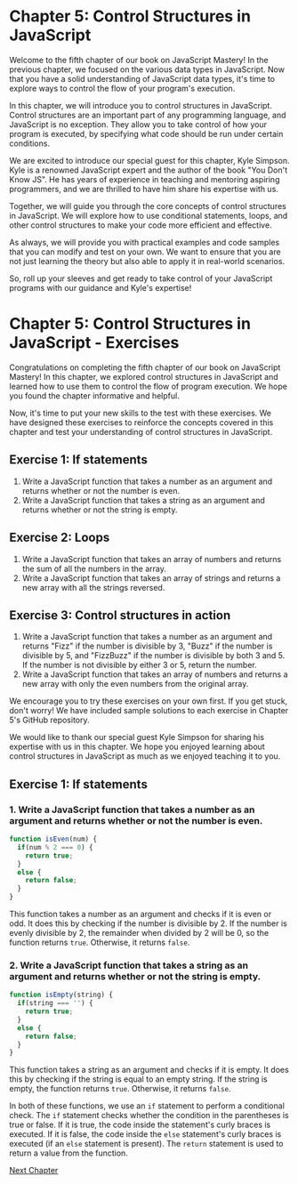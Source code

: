 # Chapter 5: Control Structures in JavaScript

Welcome to the fifth chapter of our book on JavaScript Mastery! In the previous chapter, we focused on the various data types in JavaScript. Now that you have a solid understanding of JavaScript data types, it's time to explore ways to control the flow of your program's execution.

In this chapter, we will introduce you to control structures in JavaScript. Control structures are an important part of any programming language, and JavaScript is no exception. They allow you to take control of how your program is executed, by specifying what code should be run under certain conditions.

We are excited to introduce our special guest for this chapter, Kyle Simpson. Kyle is a renowned JavaScript expert and the author of the book "You Don't Know JS". He has years of experience in teaching and mentoring aspiring programmers, and we are thrilled to have him share his expertise with us.

Together, we will guide you through the core concepts of control structures in JavaScript. We will explore how to use conditional statements, loops, and other control structures to make your code more efficient and effective. 

As always, we will provide you with practical examples and code samples that you can modify and test on your own. We want to ensure that you are not just learning the theory but also able to apply it in real-world scenarios.

So, roll up your sleeves and get ready to take control of your JavaScript programs with our guidance and Kyle's expertise!
# Chapter 5: Control Structures in JavaScript - Exercises

Congratulations on completing the fifth chapter of our book on JavaScript Mastery! In this chapter, we explored control structures in JavaScript and learned how to use them to control the flow of program execution. We hope you found the chapter informative and helpful.

Now, it's time to put your new skills to the test with these exercises. We have designed these exercises to reinforce the concepts covered in this chapter and test your understanding of control structures in JavaScript.

## Exercise 1: If statements

1. Write a JavaScript function that takes a number as an argument and returns whether or not the number is even.
2. Write a JavaScript function that takes a string as an argument and returns whether or not the string is empty.

## Exercise 2: Loops

1. Write a JavaScript function that takes an array of numbers and returns the sum of all the numbers in the array.
2. Write a JavaScript function that takes an array of strings and returns a new array with all the strings reversed.

## Exercise 3: Control structures in action

1. Write a JavaScript function that takes a number as an argument and returns "Fizz" if the number is divisible by 3, "Buzz" if the number is divisible by 5, and "FizzBuzz" if the number is divisible by both 3 and 5. If the number is not divisible by either 3 or 5, return the number.
2. Write a JavaScript function that takes an array of numbers and returns a new array with only the even numbers from the original array.

We encourage you to try these exercises on your own first. If you get stuck, don't worry! We have included sample solutions to each exercise in Chapter 5's GitHub repository.

We would like to thank our special guest Kyle Simpson for sharing his expertise with us in this chapter. We hope you enjoyed learning about control structures in JavaScript as much as we enjoyed teaching it to you.
## Exercise 1: If statements

### 1. Write a JavaScript function that takes a number as an argument and returns whether or not the number is even.

```javascript
function isEven(num) {
  if(num % 2 === 0) {
    return true;
  }
  else {
    return false;
  }
}
```

This function takes a number as an argument and checks if it is even or odd. It does this by checking if the number is divisible by 2. If the number is evenly divisible by 2, the remainder when divided by 2 will be 0, so the function returns `true`. Otherwise, it returns `false`.

### 2. Write a JavaScript function that takes a string as an argument and returns whether or not the string is empty.

```javascript
function isEmpty(string) {
  if(string === '') {
    return true;
  }
  else {
    return false;
  }
}
```

This function takes a string as an argument and checks if it is empty. It does this by checking if the string is equal to an empty string. If the string is empty, the function returns `true`. Otherwise, it returns `false`.

In both of these functions, we use an `if` statement to perform a conditional check. The `if` statement checks whether the condition in the parentheses is true or false. If it is true, the code inside the statement's curly braces is executed. If it is false, the code inside the `else` statement's curly braces is executed (if an `else` statement is present). The `return` statement is used to return a value from the function.


[Next Chapter](06_Chapter06.md)